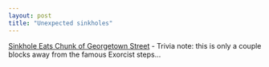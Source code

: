 ```yaml
---
layout: post
title: "Unexpected sinkholes"
---
```




<a href="http://www.washingtonpost.com/wp-dyn/articles/A34594-2003Mar26.html">Sinkhole Eats Chunk of Georgetown Street</a> - Trivia note: this is only a couple blocks away from the famous Exorcist steps...



